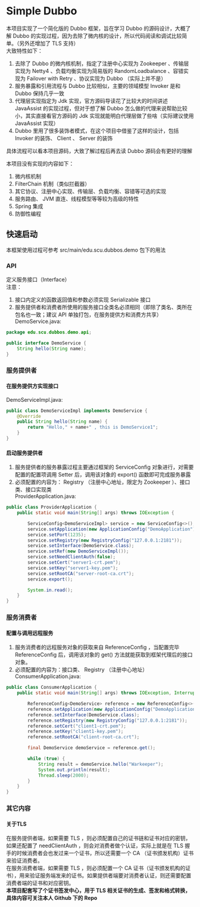 # Simple Dubbo
本项目实现了一个简化版的 Dubbo 框架，旨在学习 Dubbo 的源码设计，大概了解 Dubbo 的实现过程，因为去除了微内核的设计，所以代码阅读和调试比较简单。（另外还增加了 TLS 支持）  
大致特性如下：  
1. 去除了 Dubbo 的微内核机制，指定了注册中心实现为 Zookeeper 、传输层实现为 Netty4 、负载均衡实现为简易版的 RandomLoadbalance 、容错实现为 Failover with Retry 、协议实现为 Dubbo （实际上并不是）
2. 服务暴露和引用流程与 Dubbo 比较相似，主要的领域模型 Invoker 是和 Dubbo 保持几乎一致
3. 代理层实现指定为 Jdk 实现，官方源码导读花了比较大的时间讲述 JavaAssist 的实现过程，但对于想了解 Dubbo 怎么做的代理来说帮助比较小，其实直接看官方源码的 Jdk 实现就能明白代理层做了些啥（实际建议使用 JavaAssist 实现）
4. Dubbo 里用了很多装饰者模式，在这个项目中借鉴了这样的设计，包括 Invoker 的装饰、 Client 、 Server 的装饰  
  
具体流程可以看本项目源码，大致了解过程后再去读 Dubbo 源码会有更好的理解  
  
本项目没有实现的内容如下：  
1. 微内核机制
2. FilterChain 机制（类似拦截器）
3. 其它协议、注册中心实现、传输层、负载均衡、容错等可选的实现
4. 服务路由、 JVM 直连、线程模型等等较为高级的特性
5. Spring 集成
6. 防御性编程

## 快速启动
本框架使用过程可参考 src/main/edu.scu.dubbos.demo 包下的用法  
### API
定义服务接口（Interface）  
注意：
1. 接口内定义的函数返回值和参数必须实现 Serializable 接口  
2. 服务提供者和消费者所使用的服务接口全类名必须相同（即除了类名、类所在包名也一致；建议 API 单独打包，在服务提供方和消费方共享）
DemoService.java:  
```java
package edu.scu.dubbos.demo.api;

public interface DemoService {
    String hello(String name);
}
```
### 服务提供者
#### 在服务提供方实现接口
DemoServiceImpl.java:
```java
public class DemoServiceImpl implements DemoService {
    @Override
    public String hello(String name) {
        return "Hello," + name+" , this is DemoService1";
    }
}
```
#### 启动服务提供者
1. 服务提供者的服务暴露过程主要通过框架的 ServiceConfig 对象进行，对需要配置的配置项调用 Setter 后，调用该对象的 export() 函数即可完成服务暴露  
2. 必须配置的内容为： Registry （注册中心地址，限定为 Zookeeper ）、接口类、接口实现类  
ProviderApplication.java:  
```java
public class ProviderApplication {
    public static void main(String[] args) throws IOException {

        ServiceConfig<DemoServiceImpl> service = new ServiceConfig<>();
        service.setApplication(new ApplicationConfig("DemoApplication"));
        service.setPort(1235);
        service.setRegistry(new RegistryConfig("127.0.0.1:2181"));
        service.setInterface(DemoService.class);
        service.setRef(new DemoServiceImpl());
        service.setNeedClientAuth(false);
        service.setCert("server1-crt.pem");
        service.setKey("server1-key.pem");
        service.setRootCA("server-root-ca.crt");
        service.export();

        System.in.read();
    }
}
```
### 服务消费者
#### 配置与调用远程服务
1. 服务消费者的远程服务对象的获取来自 ReferenceConfig ，当配置完毕 ReferenceConfig 后，调用该对象的 get() 方法就能获取到框架代理后的接口对象。
2. 必须配置的内容为：接口类、 Registry （注册中心地址）
ConsumerApplication.java:  
```java
public class ConsumerApplication {
    public static void main(String[] args) throws IOException, InterruptedException {

        ReferenceConfig<DemoService> reference = new ReferenceConfig<>();
        reference.setApplication(new ApplicationConfig("DemoApplication"));
        reference.setInterface(DemoService.class);
        reference.setRegistry(new RegistryConfig("127.0.0.1:2181"));
        reference.setCert("client1-crt.pem");
        reference.setKey("client1-key.pem");
        reference.setRootCA("client-root-ca.crt");

        final DemoService demoService = reference.get();

        while (true) {
            String result = demoService.hello("Warkeeper");
            System.out.println(result);
            Thread.sleep(2000);
        }
    }
}
```  

### 其它内容  
#### 关于TLS  
在服务提供者端，如果需要 TLS ，则必须配置自己的证书链和证书对应的密钥，如果还配置了 needClientAuth ，则会对消费者做个认证，实际上就是在 TLS 握手的时候消费者会也发过来一个证书，所以还需要一个 CA （证书颁发机构）证书来验证消费者。  
在服务消费者端，如果需要 TLS ，则必须配置一个 CA 证书（证书颁发机构的证书），用来验证服务端发来的证书。如果提供者端要对消费者认证，则还需要配置消费者端的证书和对应密钥。  
**本项目配套写了个证书签发中心，用于 TLS 相关证书的生成、签发和格式转换，具体内容可关注本人 Github 下的 Repo**



